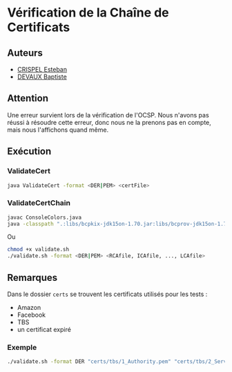 # Vérification de la Chaîne de Certificats

## Auteurs

- [CRISPEL Esteban](https://github.com/EstebanbanC)
- [DEVAUX Baptiste](https://github.com/Brazok)

## Attention

Une erreur survient lors de la vérification de l'OCSP. Nous n'avons pas réussi à résoudre cette erreur, donc nous ne la prenons pas en compte, mais nous l'affichons quand même.

## Exécution

### ValidateCert

```bash
java ValidateCert -format <DER|PEM> <certFile>
```

### ValidateCertChain

```bash
javac ConsoleColors.java
java -classpath ".:libs/bcpkix-jdk15on-1.70.jar:libs/bcprov-jdk15on-1.70.jar:libs/bcutil-jdk15on-1.70.jar" ValidateCertChain.java -format <DER|PEM> <RCAfile, ICAfile, ..., LCAfile>
```

Ou

```bash
chmod +x validate.sh
./validate.sh -format <DER|PEM> <RCAfile, ICAfile, ..., LCAfile>
```

## Remarques

Dans le dossier `certs` se trouvent les certificats utilisés pour les tests : 
- Amazon 
- Facebook
- TBS
- un certificat expiré

### Exemple

```bash
./validate.sh -format DER "certs/tbs/1_Authority.pem" "certs/tbs/2_Server_CA.pem" "certs/tbs/3_www.tbs-certificates.co.pem"
```